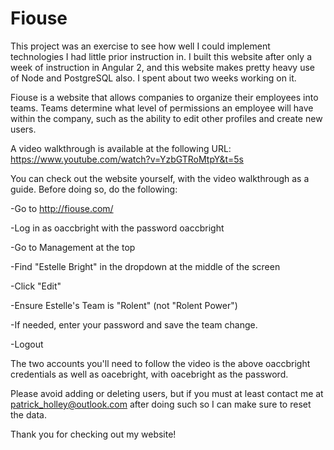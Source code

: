 # Fiouse

This project was an exercise to see how well I could implement technologies I had little prior instruction in. I built this website after only a week of instruction in Angular 2, and this website makes pretty heavy use of Node and PostgreSQL also. I spent about two weeks working on it.

Fiouse is a website that allows companies to organize their employees into teams. Teams determine what level of permissions an employee will have within the company, such as the ability to edit other profiles and create new users.

A video walkthrough is available at the following URL: https://www.youtube.com/watch?v=YzbGTRoMtpY&t=5s

You can check out the website yourself, with the video walkthrough as a guide. Before doing so, do the following:

-Go to http://fiouse.com/

-Log in as oaccbright with the password oaccbright

-Go to Management at the top

-Find "Estelle Bright" in the dropdown at the middle of the screen

-Click "Edit"

-Ensure Estelle's Team is "Rolent" (not "Rolent Power")

-If needed, enter your password and save the team change.

-Logout

The two accounts you'll need to follow the video is the above oaccbright credentials as well as oacebright, with oacebright as the password.

Please avoid adding or deleting users, but if you must at least contact me at patrick_holley@outlook.com after doing such so I can make sure to reset the data.

Thank you for checking out my website!
